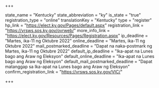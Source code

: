 +++

state_name = "Kentucky"
state_abbreviation = "ky"
is_state = "true"
registration_type = "online"
translationKey = "Kentucky"
type = "register"
hp_link = "https://elect.ky.gov/Pages/default.aspx"
registration_link = "https://vrsws.sos.ky.gov/ovrweb/"
more_info_link = "https://elect.ky.gov/Resources/Pages/Registration.aspx"
ip_deadline = "Martes, ika-11 ng Oktubre 2022"
online_deadline = "Martes, ika-11 ng Oktubre 2022"
mail_postmarked_deadline = "Dapat na naka-postmark ng Martes, ika-11 ng Oktubre 2022"
default_ip_deadline = "Ika-apat na Lunes bago ang Araw ng Eleksyon"
default_online_deadline = "Ika-apat na Lunes bago ang Araw ng Eleksyon"
default_mail_postmarked_deadline = "Dapat matanggap sa Ika-apat na Lunes bago ang Araw ng Eleksyon"
confirm_registration_link = "https://vrsws.sos.ky.gov/VIC/"

+++